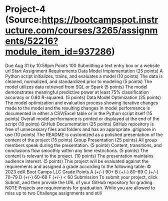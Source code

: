 # Project-4 (Source:https://bootcampspot.instructure.com/courses/3265/assignments/52216?module_item_id=937286)

Due Aug 31 by 10:59pm Points 100 Submitting a text entry box or a website url
Start Assignment
Requirements
Data Model Implementation (25 points)
A Python script initializes, trains, and evaluates a model (10 points)
The data is cleaned, normalized, and standardized prior to modeling (5 points)
The model utilizes data retrieved from SQL or Spark (5 points)
The model demonstrates meaningful predictive power at least 75% classification accuracy or 0.80 R-squared. (5
points)
Data Model Optimization (25 points)
The model optimization and evaluation process showing iterative changes made to the model and the resulting
changes in model performance is documented in either a CSV/Excel table or in the Python script itself (15 points)
Overall model performance is printed or displayed at the end of the script (10 points)
GitHub Documentation (25 points)
GitHub repository is free of unnecessary files and folders and has an appropriate .gitignore in use (10 points)
The README is customized as a polished presentation of the content of the project (15 points)
Group Presentation (25 points)
All group members speak during the presentation. (5 points)
Content, transitions, and conclusions flow smoothly within any time restrictions. (5 points)
The content is relevant to the project. (10 points)
The presentation maintains audience interest. (5 points)
This project will be evaluated against the requirements and assigned a grade according to the following table:
© 2023 edX Boot Camps LLC
Grade Points
A (+/-) 90+
B (+/-) 80–89
C (+/-) 70–79
D (+/-) 60–69
F (+/-) < 60
Submission
To submit your project, click Submit, and then provide the URL of your GitHub repository for grading.
NOTE
Projects are requirements for graduation. While you are allowed to miss up to two Challenge assignments and still
